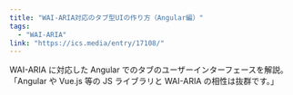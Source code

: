 ```yaml
---
title: "WAI-ARIA対応のタブ型UIの作り方（Angular編）"
tags:
  - "WAI-ARIA"
link: "https://ics.media/entry/17108/"
---
```


WAI-ARIA に対応した Angular でのタブのユーザーインターフェースを解説。「Angular や Vue.js 等の JS ライブラリと WAI-ARIA の相性は抜群です。」
